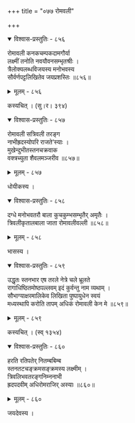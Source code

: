 +++
title = "०७७ रोमवली"

+++



<details open><summary>विश्वास-प्रस्तुतिः - ८५६</summary>

रोमावली कनकचम्पकदामगौर्या  
लक्ष्मीं तनोति नवयौवनसम्भृतश्रीः ।  
त्रैलोक्यलब्धविजयस्य मनोभवस्य  
सौर्वर्णपट्टलिखितेव जयप्रशस्तिः ॥८५६॥
</details>

<details><summary>मूलम् - ८५६</summary>

रोमावली कनकचम्पकदामगौर्या  
लक्ष्मीं तनोति नवयौवनसम्भृतश्रीः ।  
त्रैलोक्यलब्धविजयस्य मनोभवस्य  
सौर्वर्णपट्टलिखितेव जयप्रशस्तिः ॥८५६॥
</details>


कस्यचित् । (सु।र। ३९४)  



<details open><summary>विश्वास-प्रस्तुतिः - ८५७</summary>

रोमावली सत्रिवली तरङ्ग  
नाभीह्रदस्योपरि राजते’स्याः ।  
मुखेन्दुभीतस्तनचक्रवाक  
वक्त्रच्युता शैवलमञ्जरीव ॥८५७॥
</details>

<details><summary>मूलम् - ८५७</summary>

रोमावली सत्रिवली तरङ्ग  
नाभीह्रदस्योपरि राजते’स्याः ।  
मुखेन्दुभीतस्तनचक्रवाक  
वक्त्रच्युता शैवलमञ्जरीव ॥८५७॥
</details>


धोयीकस्य ।  



<details open><summary>विश्वास-प्रस्तुतिः - ८५८</summary>

दग्धे मनोभवतरौ बाला कुचकुम्भसम्भृतैर् अमृतैः ।  
त्रिवलीकृतालबाला जाता रोमावलीवल्ली ॥८५८॥
</details>

<details><summary>मूलम् - ८५८</summary>

दग्धे मनोभवतरौ बाला कुचकुम्भसम्भृतैर् अमृतैः ।  
त्रिवलीकृतालबाला जाता रोमावलीवल्ली ॥८५८॥
</details>


भासस्य ।   



<details open><summary>विश्वास-प्रस्तुतिः - ८५९</summary>

उद्धृतः स्तनभार एष तरले नेत्रे चले भ्रूलते  
रागाधिष्ठितमोष्ठपल्लवम् इदं कुर्वन्तु नाम व्यथाम् ।  
सौभाग्याक्षरमालिकेव लिखिता पुष्पायुधेन स्वयं  
मध्यस्थापि करोति तापम् अधिकं रोमावली केन मे ॥८५९॥
</details>

<details><summary>मूलम् - ८५९</summary>

उद्धृतः स्तनभार एष तरले नेत्रे चले भ्रूलते  
रागाधिष्ठितमोष्ठपल्लवम् इदं कुर्वन्तु नाम व्यथाम् ।  
सौभाग्याक्षरमालिकेव लिखिता पुष्पायुधेन स्वयं  
मध्यस्थापि करोति तापम् अधिकं रोमावली केन मे ॥८५९॥
</details>


कस्यचित् । (स्व् १३५४)  



<details open><summary>विश्वास-प्रस्तुतिः - ८६०</summary>

हरति रतिपतेर् नितम्बबिम्ब  
स्तनतटचङ्क्रमसङ्क्रमस्य लक्ष्मीम् ।  
त्रिवलिभवतरङ्गनिम्ननाभी  
ह्रदपदवीम् अधिरोमराजिर् अस्याः ॥८६०॥
</details>

<details><summary>मूलम् - ८६०</summary>

हरति रतिपतेर् नितम्बबिम्ब  
स्तनतटचङ्क्रमसङ्क्रमस्य लक्ष्मीम् ।  
त्रिवलिभवतरङ्गनिम्ननाभी  
ह्रदपदवीम् अधिरोमराजिर् अस्याः ॥८६०॥
</details>


जयदेवस्य ।  